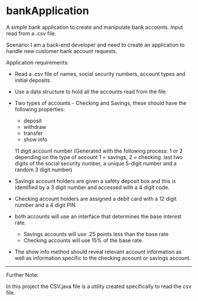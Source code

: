 # bankApplication
A simple bank application to create and manipulate bank accounts. Input read from a .csv file.

Scenario: I am a back-end developer and need to create an application to handle new customer bank account requests.

Application requirements:
- Read a .csv file of names, social security numbers, account types and initial deposits.
- Use a data structure to hold all the accounts read from the file.
- Two types of accounts - Checking and Savings, these should have the following properties:
  - deposit
  - withdraw
  - transfer
  - show info
  
  11 digit account number (Generated with the following process: 1 or 2 depending on the type of account 1 = savings, 2 = checking.
  last two digits of the social security number, a unique 5-digit number and a random 3 digit number)
  
- Savings account holders are given a safety deposit box and this is identified by a 3 digit number and accessed with a 4 digit code.
- Checking account holders are assigned a debit card with a 12 digit number and a 4 digit PIN.
- both accounts will use an interface that determines the base interest rate.
   - Savings accounts will use .25 points less than the base rate
   - Checking accounts will use 15% of the base rate.
- The show info method should reveal relevant account information as well as information specific to the checking account or savings account.

------------------------------------------------------------------------------------------
Further Note:

In this project the CSV.java file is a utility created specifically to read the csv file.
